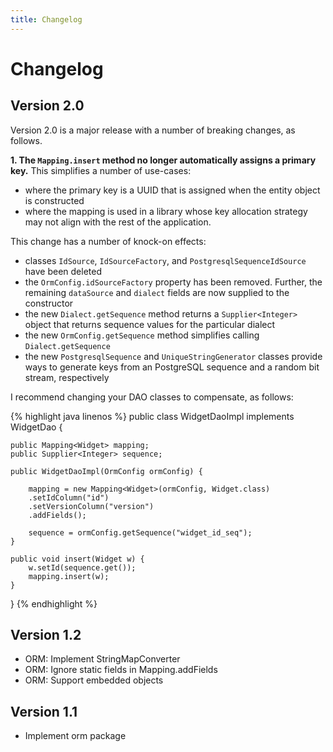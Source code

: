 ```yaml
---
title: Changelog
---
```


# Changelog

## Version 2.0

Version 2.0 is a major release with a number of breaking changes, as
follows.

**1. The `Mapping.insert` method no longer automatically assigns a primary
key.** This simplifies a number of use-cases:

- where the primary key is a UUID that is assigned when the entity
  object is constructed
- where the mapping is used in a library whose key allocation strategy
  may not align with the rest of the application.

This change has a number of knock-on effects:

- classes `IdSource`, `IdSourceFactory`, and
  `PostgresqlSequenceIdSource` have been deleted
- the `OrmConfig.idSourceFactory` property has been removed. Further,
  the remaining `dataSource` and `dialect` fields are now supplied to
  the constructor
- the new `Dialect.getSequence` method returns a `Supplier<Integer>`
  object that returns sequence values for the particular dialect
- the new `OrmConfig.getSequence` method simplifies calling
  `Dialect.getSequence`
- the new `PostgresqlSequence` and `UniqueStringGenerator` classes
  provide ways to generate keys from an PostgreSQL sequence and a random
  bit stream, respectively

I recommend changing your DAO classes to compensate, as follows:

{% highlight java linenos %}
public class WidgetDaoImpl implements WidgetDao {

    public Mapping<Widget> mapping;
    public Supplier<Integer> sequence;

    public WidgetDaoImpl(OrmConfig ormConfig) {

        mapping = new Mapping<Widget>(ormConfig, Widget.class)
        .setIdColumn("id")
        .setVersionColumn("version")
        .addFields();

        sequence = ormConfig.getSequence("widget_id_seq");
    }

    public void insert(Widget w) {
        w.setId(sequence.get());
        mapping.insert(w);
    }
}
{% endhighlight %}



## Version 1.2

- ORM: Implement StringMapConverter
- ORM: Ignore static fields in Mapping.addFields
- ORM: Support embedded objects

## Version 1.1

- Implement orm package


